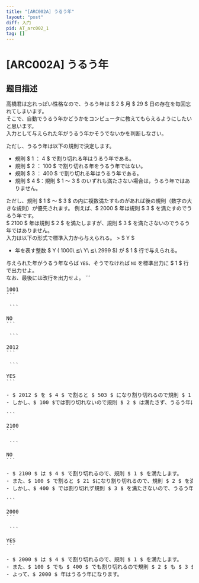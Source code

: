 ```yaml
---
title: "[ARC002A] うるう年"
layout: "post"
diff: 入门
pid: AT_arc002_1
tag: []
---
```


# [ARC002A] うるう年

## 题目描述

[problemUrl]: https://atcoder.jp/contests/arc002/tasks/arc002_1

高橋君は忘れっぽい性格なので、うるう年は $ 2 $ 月 $ 29 $ 日の存在を毎回忘れてしまいます。  
 そこで、自動でうるう年かどうかをコンピュータに教えてもらえるようにしたいと思います。  
 入力として与えられた年がうるう年かそうでないかを判断しなさい。  
  
 ただし、うるう年は以下の規則で決定します。

- 規則 $ 1 $：$ 4 $ で割り切れる年はうるう年である。
- 規則 $ 2 $：$ 100 $ で割り切れる年をうるう年ではない。
- 規則 $ 3 $：$ 400 $ で割り切れる年はうるう年である。
- 規則 $ 4 $：規則 $ 1 $〜$ 3 $ のいずれも満たさない場合は，うるう年ではありません。

 ただし、規則 $ 1 $ 〜 $ 3 $ の内に複数満たすものがあれば後の規則（数字の大きな規則）が優先されます。 例えば、$ 2000 $ 年は規則 $ 3 $ を満たすのでうるう年です。  
 $ 2100 $ 年は規則 $ 2 $ を満たしますが、規則 $ 3 $ を満たさないのでうるう年ではありません。  
 入力は以下の形式で標準入力から与えられる。 > $ Y $

- 年を表す整数 $ Y $($ 1000\ ≦\ Y\ ≦\ 2999 $) が $ 1 $ 行で与えられる。
 
 与えられた年がうるう年ならば `YES`、そうでなければ `NO` を標準出力に $ 1 $ 行で出力せよ。  
 なお、最後には改行を出力せよ。 ```
<pre class="prettyprint linenums">
1001
```

 ```
<pre class="prettyprint linenums">
NO
```

 ```
<pre class="prettyprint linenums">
2012
```

 ```
<pre class="prettyprint linenums">
YES
```

- $ 2012 $ を $ 4 $ で割ると $ 503 $ になり割り切れるので規則 $ 1 $ を満たします。
- しかし、$ 100 $では割り切れないので規則 $ 2 $ は満たさず、うるう年になります（うるう年ではありません、は間違いですので訂正させて頂きました）。
 
```
<pre class="prettyprint linenums">
2100
```

 ```
<pre class="prettyprint linenums">
NO
```

- $ 2100 $ は $ 4 $ で割り切れるので、規則 $ 1 $ を満たします。
- また、$ 100 $ で割ると $ 21 $になり割り切れるので、規則 $ 2 $ を満たします。
- しかし、$ 400 $ では割り切れず規則 $ 3 $ を満たさないので、うるう年ではありません。
 
```
<pre class="prettyprint linenums">
2000
```

 ```
<pre class="prettyprint linenums">
YES
```

- $ 2000 $ は $ 4 $ で割り切れるので、規則 $ 1 $ を満たします。
- また、$ 100 $ でも $ 400 $ でも割り切れるので規則 $ 2 $ も $ 3 $ も満たします。
- よって、$ 2000 $ 年はうるう年になります。

